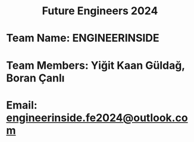 # <center> Future Engineers 2024 <center>
# Team Name: ENGINEERINSIDE
# Team Members: Yiğit Kaan Güldağ, Boran Çanlı
# Email: engineerinside.fe2024@outlook.com
